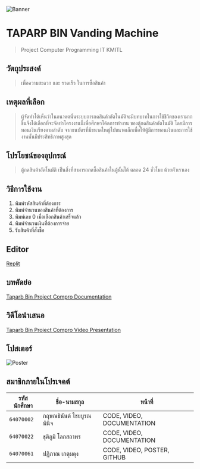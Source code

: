 ![Banner](https://cdn.discordapp.com/attachments/674238590741512222/973324133754605678/1a2e6ec47d04338a.png)
# TAPARP BIN Vanding Machine

> Project Computer Programming IT KMITL

## วัตถุประสงค์

> เพื่อความสะดวก และ รวดเร็ว ในการซื้อสินค้า

## เหตุผลที่เลือก

> ผู้จัดทำได้เห็นว่าในอนาคตนั้นระบบการกดสินค้าอัตโนมัติจะมีบทบาทในการใช้ชีวิตของเรามากขึ้นจึงได้เลือกที่จะจัดทำโครงงานนี้เพื่อศึกษาโค้ดการทำงาน ของตู้กดสินค้าอัตโนมัติ โดยมีการทอนเงินเรียงตามลำดับ จากธนบัตรที่มีขนาดใหญ่ไปขนาดเล็กเพื่อให้ตู้มีการทอนเงินและการใช้งานนั้นมีประสิทธิภาพสูงสุด

## โปรโยชน์ของอุปกรณ์ 

> ตู้กดสินค้าอัตโนมัติ เป็นสิ่งที่สามารถกดซื้อสินค้าในตู้นั้นได้ ตลอด 24 ชั่วโมง ด้วยตัวเราเอง

## วิธีการใช้งาน
1. พิมพ์รหัสสินค้าที่ต้องการ
2. พิมพ์จำนวนของสินค้าที่ต้องการ
3. พิมพ์เลข 0 เมื่อเลือกสินค้าเสร็จแล้ว
4. พิมพ์จำนวนเงินที่ต้องการจ่าย
5. รับสินค้าที่สั่งซื้อ

## Editor

[Replit](https://replit.com/)

## บทคัดย่อ

[Taparb Bin Project Compro Documentation](https://docs.google.com/document/d/1ZybTRIwNNhV9c_nYjFMIIs61fzhql3O3CjxIJEISm0Q/edit?usp=sharing)

## วิดีโอนำเสนอ

[Taparb Bin Project Compro Video Presentation](https://www.youtube.com/watch?v=YPvwAMZBg9w)

## โปสเตอร์
![Poster](https://cdn.discordapp.com/attachments/674238590741512222/973324368061022248/Poster_Com-programing_1.png)

## สมาชิกภายในโปรเจคต์

|รหัสนักศึกษา| ชื่อ-นามสกุล | หน้าที่ |
| --- | --- | --- |
| `64070002` | กฤษณธินันต์ ไชยบูรณพินิจ | CODE, VIDEO, DOCUMENTATION |
| `64070022` | ชุติภูมิ โลกสถาพร | CODE, VIDEO, DOCUMENTATION |
| `64070061` | ปฏิภาณ เกตุผดุง | CODE, VIDEO, POSTER, GITHUB |


